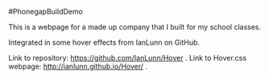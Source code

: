 #PhonegapBuildDemo

This is a webpage for a made up company that I 
built for my school classes.

Integrated in some hover effects from IanLunn on GitHub.

Link to repository: https://github.com/IanLunn/Hover .
Link to Hover.css webpage: http://ianlunn.github.io/Hover/ .
 

